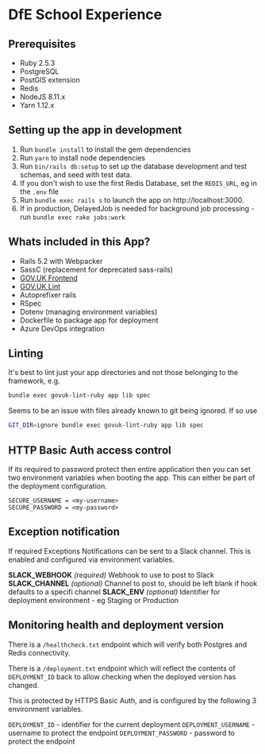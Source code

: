 # DfE School Experience
              
## Prerequisites

- Ruby 2.5.3
- PostgreSQL
- PostGIS extension
- Redis
- NodeJS 8.11.x
- Yarn 1.12.x

## Setting up the app in development

1. Run `bundle install` to install the gem dependencies
2. Run `yarn` to install node dependencies
3. Run `bin/rails db:setup` to set up the database development and test schemas, and seed with test data.
4. If you don't wish to use the first Redis Database, set the `REDIS_URL`, eg in the `.env` file
5. Run `bundle exec rails s` to launch the app on http://localhost:3000.
6. If in production, DelayedJob is needed for background job processing - run `bundle exec rake jobs:work`

## Whats included in this App?

- Rails 5.2 with Webpacker
- SassC (replacement for deprecated sass-rails)
- [GOV.UK Frontend](https://github.com/alphagov/govuk-frontend)
- [GOV.UK Lint](https://github.com/alphagov/govuk-lint)
- Autoprefixer rails
- RSpec
- Dotenv (managing environment variables)
- Dockerfile to package app for deployment
- Azure DevOps integration

## Linting

It's best to lint just your app directories and not those belonging to the framework, e.g.

```bash
bundle exec govuk-lint-ruby app lib spec
```

Seems to be an issue with files already known to git being ignored. If so use

```bash
GIT_DIR=ignore bundle exec govuk-lint-ruby app lib spec
```

## HTTP Basic Auth access control

If its required to password protect then entire application then you can set two
environment variables when booting the app. This can either be part of the 
deployment configuration.

```
SECURE_USERNAME = <my-username>
SECURE_PASSWORD = <my-password>
```

## Exception notification

If required Exceptions Notifications can be sent to a Slack channel. This is 
enabled and configured via environment variables.

**SLACK_WEBHOOK** _(required)_ Webhook to use to post to Slack
**SLACK_CHANNEL** _(optional)_ Channel to post to, should be left blank if hook defaults to a specifi channel
**SLACK_ENV** _(optional)_ Identifier for deployment environment - eg Staging or Production

## Monitoring health and deployment version

There is a `/healthcheck.txt` endpoint which will verify both Postgres and 
Redis connectivity.

There is a `/deployment.txt` endpoint which will reflect the contents of 
`DEPLOYMENT_ID` back to allow checking when the deployed version has changed.

This is protected by HTTPS Basic Auth, and is configured by the following 3 
environment variables.

`DEPLOYMENT_ID` - identifier for the current deployment
`DEPLOYMENT_USERNAME` - username to protect the endpoint
`DEPLOYMENT_PASSWORD` - password to protect the endpoint
